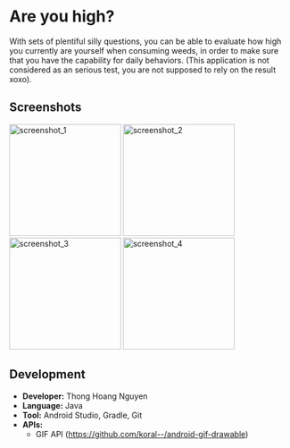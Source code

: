 # Are you high?

With sets of plentiful silly questions, you can be able to evaluate how high you currently are yourself when consuming weeds, in order to make sure that you have the capability for daily behaviors. (This application is not considered as an serious test, you are not supposed to rely on the result xoxo).


## Screenshots
<img src="https://user-images.githubusercontent.com/45373299/57602036-eb5b4880-7512-11e9-9110-754be51b0419.png" alt="screenshot_1" width="200"/> <img src="https://user-images.githubusercontent.com/45373299/57602285-98ce5c00-7513-11e9-904a-333701d501c5.png" alt="screenshot_2" width="200"/>
<img src="https://user-images.githubusercontent.com/45373299/57602293-9c61e300-7513-11e9-9ba8-d6529b72d069.png" alt="screenshot_3" width="200"/>
<img src="https://user-images.githubusercontent.com/45373299/57602298-9ec43d00-7513-11e9-8892-893377009c0a.png" alt="screenshot_4" width="200"/>

## Development
  * **Developer:** Thong Hoang Nguyen
  * **Language:** Java
  * **Tool:** Android Studio, Gradle, Git
  * **APIs:** 
    * GIF API (https://github.com/koral--/android-gif-drawable)
  
  
